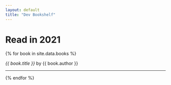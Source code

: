```yaml
---
layout: default
title: "Dev Bookshelf"
---
```

# Read in 2021

{% for book in site.data.books %}
  <p>
    <cite>{{ book.title }}</cite> by {{ book.author }}
  </p>

<hr>
{% endfor %}